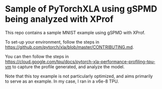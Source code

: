 # Sample of PyTorchXLA using gSPMD being analyzed with XProf

This repo contains a sample MNIST example using gSPMD with XProf.

To set-up your environment, follow the steps in https://github.com/pytorch/xla/blob/master/CONTRIBUTING.md.

You can then follow the steps in https://cloud.google.com/tpu/docs/pytorch-xla-performance-profiling-tpu-vm to capture the profile generated, and analyze the model.

Note that this toy example is not particularly optimized, and aims primarily to serve as an example. In my case, I ran in a v6e-8 TPU.
